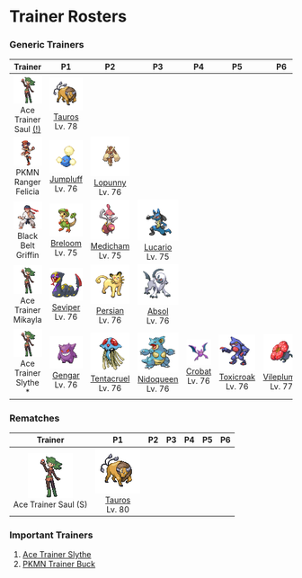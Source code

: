 # Trainer Rosters

### Generic Trainers

| Trainer | P1 | P2 | P3 | P4 | P5 | P6 |
|:-------:|:--:|:--:|:--:|:--:|:--:|:--:|
| ![Ace Trainer Saul [(!)](#rematches)](../../assets/trainers/ace_trainer.png "Ace Trainer Saul [(!)](#rematches)")<br>Ace Trainer Saul [(!)](#rematches) | ![Tauros](../../assets/sprites/tauros/front.gif "Tauros")<br>[Tauros](../../pokemon/tauros.md/)<br>Lv. 78 |
| ![PKMN Ranger Felicia](../../assets/trainers/pkmn_ranger.png "PKMN Ranger Felicia")<br>PKMN Ranger Felicia | ![Jumpluff](../../assets/sprites/jumpluff/front.gif "Jumpluff")<br>[Jumpluff](../../pokemon/jumpluff.md/)<br>Lv. 76 | ![Lopunny](../../assets/sprites/lopunny/front.gif "Lopunny")<br>[Lopunny](../../pokemon/lopunny.md/)<br>Lv. 76 |
| ![Black Belt Griffin](../../assets/trainers/black_belt.png "Black Belt Griffin")<br>Black Belt Griffin | ![Breloom](../../assets/sprites/breloom/front.gif "Breloom")<br>[Breloom](../../pokemon/breloom.md/)<br>Lv. 75 | ![Medicham](../../assets/sprites/medicham/front.gif "Medicham")<br>[Medicham](../../pokemon/medicham.md/)<br>Lv. 75 | ![Lucario](../../assets/sprites/lucario/front.gif "Lucario")<br>[Lucario](../../pokemon/lucario.md/)<br>Lv. 75 |
| ![Ace Trainer Mikayla](../../assets/trainers/ace_trainer.png "Ace Trainer Mikayla")<br>Ace Trainer Mikayla | ![Seviper](../../assets/sprites/seviper/front.gif "Seviper")<br>[Seviper](../../pokemon/seviper.md/)<br>Lv. 76 | ![Persian](../../assets/sprites/persian/front.gif "Persian")<br>[Persian](../../pokemon/persian.md/)<br>Lv. 76 | ![Absol](../../assets/sprites/absol/front.gif "Absol")<br>[Absol](../../pokemon/absol.md/)<br>Lv. 76 |
| ![Ace Trainer Slythe *](../../assets/trainers/ace_trainer.png "Ace Trainer Slythe *")<br>Ace Trainer Slythe * | ![Gengar](../../assets/sprites/gengar/front.gif "Gengar")<br>[Gengar](../../pokemon/gengar.md/)<br>Lv. 76 | ![Tentacruel](../../assets/sprites/tentacruel/front.gif "Tentacruel")<br>[Tentacruel](../../pokemon/tentacruel.md/)<br>Lv. 76 | ![Nidoqueen](../../assets/sprites/nidoqueen/front.gif "Nidoqueen")<br>[Nidoqueen](../../pokemon/nidoqueen.md/)<br>Lv. 76 | ![Crobat](../../assets/sprites/crobat/front.gif "Crobat")<br>[Crobat](../../pokemon/crobat.md/)<br>Lv. 76 | ![Toxicroak](../../assets/sprites/toxicroak/front.gif "Toxicroak")<br>[Toxicroak](../../pokemon/toxicroak.md/)<br>Lv. 76 | ![Vileplume](../../assets/sprites/vileplume/front.gif "Vileplume")<br>[Vileplume](../../pokemon/vileplume.md/)<br>Lv. 77 |


### Rematches

| Trainer | P1 | P2 | P3 | P4 | P5 | P6 |
|:-------:|:--:|:--:|:--:|:--:|:--:|:--:|
| ![Ace Trainer Saul (S)](../../assets/trainers/ace_trainer.png "Ace Trainer Saul (S)")<br>Ace Trainer Saul (S) | ![Tauros](../../assets/sprites/tauros/front.gif "Tauros")<br>[Tauros](../../pokemon/tauros.md/)<br>Lv. 80 |


### Important Trainers

1. [Ace Trainer Slythe](important_trainers.md#ace-trainer-slythe)
1. [PKMN Trainer Buck](important_trainers.md#pkmn-trainer-buck)
